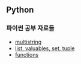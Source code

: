 ## Python

### 파이썬 공부 자료들
* [multistring](https://github.com/taehosunlee/Python-/blob/main/multistring.py)
* [list, valuables, set, tuple](https://github.com/taehosunlee/Python-/blob/main/List%2C%20Tuple%2C%20Set%2C%20Dictionary....py)
* [functions](https://github.com/taehosunlee/Python-/blob/main/%ED%95%A8%EC%88%98.py)




